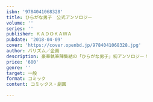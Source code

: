 ```yaml
---
isbn: '9784041068328'
title: ひらがな男子　公式アンソロジー
volume: ''
series: ''
publisher: ＫＡＤＯＫＡＷＡ
pubdate: '2018-04-09'
cover: 'https://cover.openbd.jp/9784041068328.jpg'
author: バリズム／企画
description: 豪華執筆陣集結の「ひらがな男子」初アンソロジー！
price: '680'
genre: ''
target: 一般
format: コミック
content: コミックス・劇画

---
```

